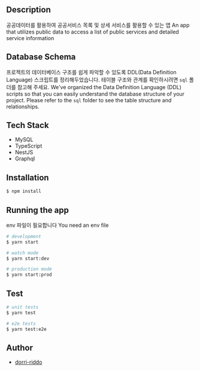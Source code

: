 ## Description

공공데이터를 활용하여 공공서비스 목록 및 상세 서비스를 활용할 수 있는 앱
An app that utilizes public data to access a list of public services and detailed service information

## Database Schema

프로젝트의 데이터베이스 구조를 쉽게 파악할 수 있도록 DDL(Data Definition Language) 스크립트를 정리해두었습니다.
테이블 구조와 관계를 확인하시려면 `sql` 폴더를 참고해 주세요.
We've organized the Data Definition Language (DDL) scripts so that you can easily understand the database structure of your project.
Please refer to the `sql` folder to see the table structure and relationships.

## Tech Stack

- MySQL
- TypeScript
- NestJS
- Graphql

## Installation

```bash
$ npm install
```

## Running the app

env 파일이 필요합니다
You need an env file

```bash
# development
$ yarn start

# watch mode
$ yarn start:dev

# production mode
$ yarn start:prod
```

## Test

```bash
# unit tests
$ yarn test

# e2e tests
$ yarn test:e2e
```

## Author

- [dorri-riddo](https://github.com/dorri-riddo/public-service)
